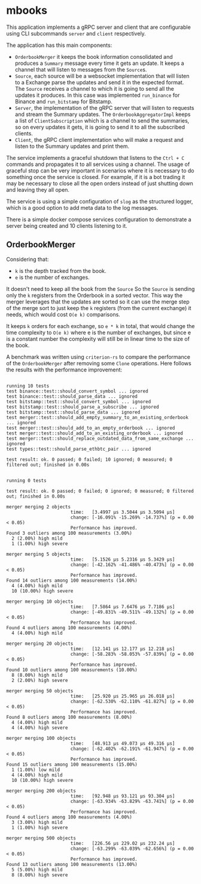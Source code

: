 # mbooks

This application implements a gRPC server and client that are configurable using CLI subcommands `server` and `client` respectively.

The application has this main components:
- `OrderbookMerger` it keeps the book information consolidated and produces a `Summary` message every time it gets an update.
It keeps a channel that will listen to messages from the `Source`s.
- `Source`, each source will be a websocket implementation that will listen to a Exchange parse the updates and send it in the expected format. 
The `Source` receives a channel to which it is going to send all the updates it produces. 
In this case was implemented `run_binance` for Binance and `run_bitstamp` for Bitstamp.
- `Server`, the implementation of the gRPC server that will listen to requests and stream the Summary updates.
The `OrderbookAggregatorImpl` keeps a list of `ClientSubscription` which is a channel to send the summaries, so on
every updates it gets, it is going to send it to all the subscribed clients.
- `Client`, the gRPC client implementation who will make a request and listen to the Summary updates and print them.

The service implements a graceful shutdown that listens to the `Ctrl + C` commands and propagates it to all services using a channel.
The usage of graceful stop can be very important in scenarios where it is necessary to do something once the service is closed.
For example, if it is a bot trading it may be necessary to close all the open orders instead of just shutting down and leaving they all open.

The service is using a simple configuration of `slog` as the structured logger, which is a good option to add meta data to the log messages.

There is a simple docker compose services configuration to demonstrate a server being created and 10 clients listening to it.

## OrderbookMerger

Considering that:
- `k` is the depth tracked from the book.
- `e` is the number of exchanges.

It doesn't need to keep all the book from the `Source`
So the `Source` is sending only the `k` registers from the Orderbook in a sorted vector.
This way the merger leverages that the updates are sorted so it can use the merge step of the merge sort to just keep the `k` registers (from the current exchange) it needs,
which would cost `O(e k)` comparisons.

It keeps `k` orders for each exchange, so `e * k` in total, that would change the time complexity to `O(e k)` where e is the number of exchanges, 
but since e is a constant number the complexity will still be in linear time to the size of the book.

A benchmark was written using `criterion-rs` to compare the performance of the `OrderbookMerger` after removing some `Clone` operations.
Here follows the results with the performance improvement:
```shell

running 10 tests
test binance::test::should_convert_symbol ... ignored
test binance::test::should_parse_data ... ignored
test bitstamp::test::should_convert_symbol ... ignored
test bitstamp::test::should_parse_a_subscribe ... ignored
test bitstamp::test::should_parse_data ... ignored
test merger::test::should_add_empty_summary_to_an_existing_orderbook ... ignored
test merger::test::should_add_to_an_empty_orderbook ... ignored
test merger::test::should_add_to_an_existing_orderbook ... ignored
test merger::test::should_replace_outdated_data_from_same_exchange ... ignored
test types::test::should_parse_ethbtc_pair ... ignored

test result: ok. 0 passed; 0 failed; 10 ignored; 0 measured; 0 filtered out; finished in 0.00s


running 0 tests

test result: ok. 0 passed; 0 failed; 0 ignored; 0 measured; 0 filtered out; finished in 0.00s

merger merging 2 objects
                        time:   [3.4997 µs 3.5044 µs 3.5094 µs]
                        change: [-16.091% -15.269% -14.737%] (p = 0.00 < 0.05)
                        Performance has improved.
Found 3 outliers among 100 measurements (3.00%)
  2 (2.00%) high mild
  1 (1.00%) high severe

merger merging 5 objects
                        time:   [5.1526 µs 5.2316 µs 5.3429 µs]
                        change: [-42.162% -41.486% -40.473%] (p = 0.00 < 0.05)
                        Performance has improved.
Found 14 outliers among 100 measurements (14.00%)
  4 (4.00%) high mild
  10 (10.00%) high severe

merger merging 10 objects
                        time:   [7.5864 µs 7.6476 µs 7.7186 µs]
                        change: [-49.831% -49.511% -49.132%] (p = 0.00 < 0.05)
                        Performance has improved.
Found 4 outliers among 100 measurements (4.00%)
  4 (4.00%) high mild

merger merging 20 objects
                        time:   [12.141 µs 12.177 µs 12.218 µs]
                        change: [-58.283% -58.053% -57.839%] (p = 0.00 < 0.05)
                        Performance has improved.
Found 10 outliers among 100 measurements (10.00%)
  8 (8.00%) high mild
  2 (2.00%) high severe

merger merging 50 objects
                        time:   [25.920 µs 25.965 µs 26.018 µs]
                        change: [-62.530% -62.110% -61.827%] (p = 0.00 < 0.05)
                        Performance has improved.
Found 8 outliers among 100 measurements (8.00%)
  4 (4.00%) high mild
  4 (4.00%) high severe

merger merging 100 objects
                        time:   [48.913 µs 49.073 µs 49.316 µs]
                        change: [-62.402% -62.191% -61.947%] (p = 0.00 < 0.05)
                        Performance has improved.
Found 15 outliers among 100 measurements (15.00%)
  1 (1.00%) low mild
  4 (4.00%) high mild
  10 (10.00%) high severe

merger merging 200 objects
                        time:   [92.948 µs 93.121 µs 93.304 µs]
                        change: [-63.934% -63.829% -63.741%] (p = 0.00 < 0.05)
                        Performance has improved.
Found 4 outliers among 100 measurements (4.00%)
  3 (3.00%) high mild
  1 (1.00%) high severe

merger merging 500 objects
                        time:   [226.56 µs 229.02 µs 232.24 µs]
                        change: [-63.299% -63.039% -62.656%] (p = 0.00 < 0.05)
                        Performance has improved.
Found 13 outliers among 100 measurements (13.00%)
  5 (5.00%) high mild
  8 (8.00%) high severe
```
